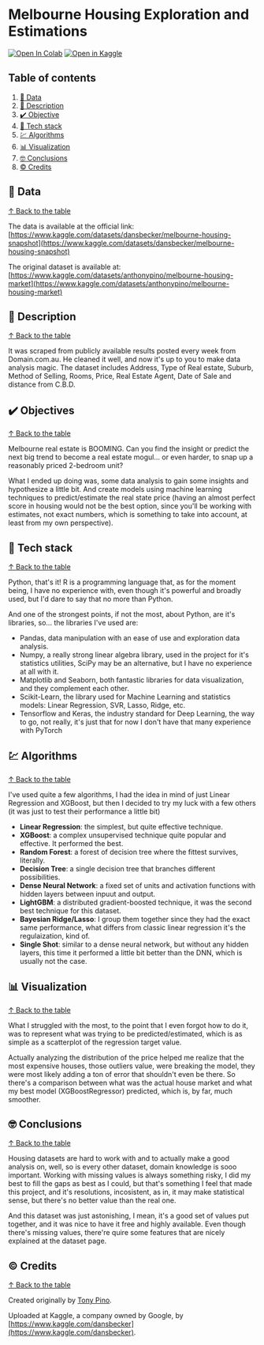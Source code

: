# Melbourne Housing Exploration and Estimations #

[![Open In Colab](https://colab.research.google.com/assets/colab-badge.svg)](https://colab.research.google.com/github/jofaval/pima-indian-diabetes/blob/master/notebook.ipynb)&nbsp;[![Open in Kaggle](https://www.kaggle.com/static/images/open-in-kaggle.svg)](https://www.kaggle.com/code/jofaval/melbourne-housing-exploration-and-estimations-0-86)

## Table of contents

1. [📁 Data](#-data)
1. [📓 Description](#-description)
1. [✔️ Objective](#-objective)
1. [🧱 Tech stack](#-tech-stack)
1. [💹 Algorithms](#-algorithms)
1. [📊 Visualization](#-visualization)
1. [🤓 Conclusions](#-conclusions)
1. [©️ Credits](#-credits)

## 📁 Data
[↑ Back to the table](#table-of-contents)

The data is available at the official link:\
[https://www.kaggle.com/datasets/dansbecker/melbourne-housing-snapshot](https://www.kaggle.com/datasets/dansbecker/melbourne-housing-snapshot)

The original dataset is available at:\
[https://www.kaggle.com/datasets/anthonypino/melbourne-housing-market](https://www.kaggle.com/datasets/anthonypino/melbourne-housing-market)

## 📓 Description
[↑ Back to the table](#table-of-contents)

It was scraped from publicly available results posted every week from Domain.com.au. He cleaned it well, and now it's up to you to make data analysis magic. The dataset includes Address, Type of Real estate, Suburb, Method of Selling, Rooms, Price, Real Estate Agent, Date of Sale and distance from C.B.D.

## ✔️ Objectives
[↑ Back to the table](#table-of-contents)

Melbourne real estate is BOOMING. Can you find the insight or predict the next big trend to become a real estate mogul… or even harder, to snap up a reasonably priced 2-bedroom unit?

What I ended up doing was, some data analysis to gain some insights and hypothesize a little bit. And create models using machine learning techniques to predict/estimate the real state price (having an almost perfect score in housing would not be the best option, since you'll be working with estimates, not exact numbers, which is something to take into account, at least from my own perspective).

## 🧱 Tech stack
[↑ Back to the table](#table-of-contents)

Python, that's it! R is a programming language that, as for the moment being, I have no experience with, even though it's powerful and broadly used, but I'd dare to say that no more than Python.

And one of the strongest points, if not the most, about Python, are it's libraries, so... the libraries I've used are:

- Pandas, data manipulation with an ease of use and exploration data analysis.
- Numpy, a really strong linear algebra library, used in the project for it's statistics utilities, SciPy may be an alternative, but I have no experience at all with it.
- Matplotlib and Seaborn, both fantastic libraries for data visualization, and they complement each other.
- Scikit-Learn, the library used for Machine Learning and statistics models: Linear Regression, SVR, Lasso, Ridge, etc.
- Tensorflow and Keras, the industry standard for Deep Learning, the way to go, not really, it's just that for now I don't have that many experience with PyTorch

## 💹 Algorithms
[↑ Back to the table](#table-of-contents)

I've used quite a few algorithms, I had the idea in mind of just Linear Regression and XGBoost, but then I decided to try my luck with a few others (it was just to test their performance a little bit)

- **Linear Regression**: the simplest, but quite effective technique.
- **XGBoost**: a complex unsupervised technique quite popular and effective. It performed the best.
- **Random Forest**: a forest of decision tree where the fittest survives, literally.
- **Decision Tree**: a single decision tree that branches different possibilities.
- **Dense Neural Network**: a fixed set of units and activation functions with hidden layers between inpuut and output.
- **LightGBM**: a distributed gradient-boosted technique, it was the second best technique for this dataset.
- **Bayesian Ridge/Lasso**: I group them together since they had the exact same performance, what differs from classic linear regression it's the regulaization, kind of.
- **Single Shot**: similar to a dense neural network, but without any hidden layers, this time it performed a little bit better than the DNN, which is usually not the case.

## 📊 Visualization
[↑ Back to the table](#table-of-contents)

What I struggled with the most, to the point that I even forgot how to do it, was to represent what was trying to be predicted/estimated, which is as simple as a scatterplot of the regression target value.

Actually analyzing the distribution of the price helped me realize that the most expensive houses, those outliers value, were breaking the model, they were most likely adding a ton of error that shouldn't even be there. So there's a comparison between what was the actual house market and what my best model (XGBoostRegressor) predicted, which is, by far, much smoother.

## 🤓 Conclusions
[↑ Back to the table](#table-of-contents)

Housing datasets are hard to work with and to actually make a good analysis on, well, so is every other dataset, domain knowledge is sooo important. Working with missing values is always something risky, I did my best to fill the gaps as best as I could, but that's something I feel that made this project, and it's resolutions, incosistent, as in, it may make statistical sense, but there's no better value than the real one.

And this dataset was just astonishing, I mean, it's a good set of values put together, and it was nice to have it free and highly available. Even though there's missing values, there're quire some features that are nicely explained at the dataset page.

## ©️ Credits
[↑ Back to the table](#table-of-contents)

Created originally by [Tony Pino](https://www.kaggle.com/datasets/anthonypino).

Uploaded at Kaggle, a company owned by Google, by [https://www.kaggle.com/dansbecker](https://www.kaggle.com/dansbecker).